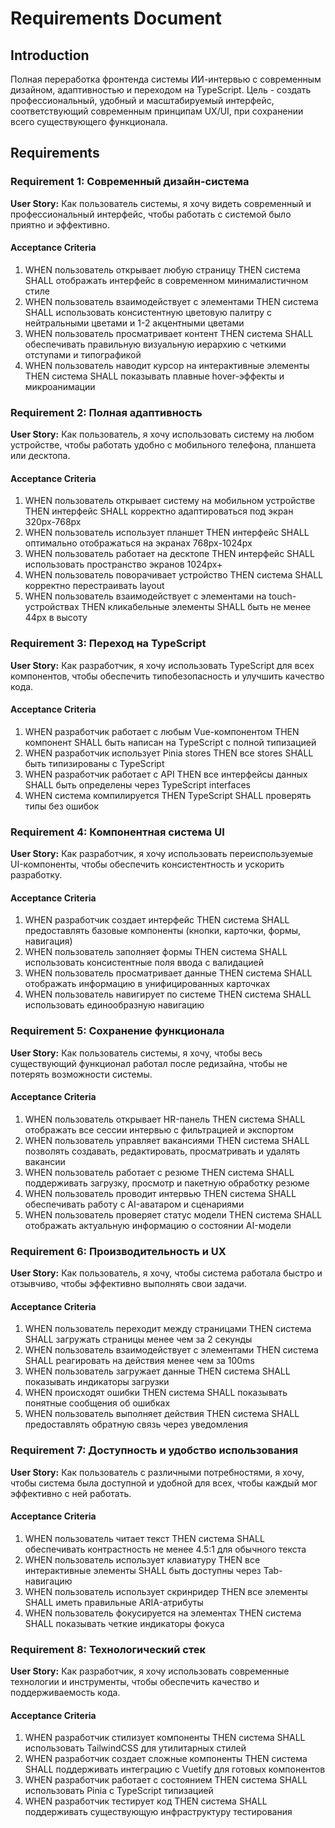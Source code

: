 # Requirements Document

## Introduction

Полная переработка фронтенда системы ИИ-интервью с современным дизайном, адаптивностью и переходом на TypeScript. Цель - создать профессиональный, удобный и масштабируемый интерфейс, соответствующий современным принципам UX/UI, при сохранении всего существующего функционала.

## Requirements

### Requirement 1: Современный дизайн-система

**User Story:** Как пользователь системы, я хочу видеть современный и профессиональный интерфейс, чтобы работать с системой было приятно и эффективно.

#### Acceptance Criteria

1. WHEN пользователь открывает любую страницу THEN система SHALL отображать интерфейс в современном минималистичном стиле
2. WHEN пользователь взаимодействует с элементами THEN система SHALL использовать консистентную цветовую палитру с нейтральными цветами и 1-2 акцентными цветами
3. WHEN пользователь просматривает контент THEN система SHALL обеспечивать правильную визуальную иерархию с четкими отступами и типографикой
4. WHEN пользователь наводит курсор на интерактивные элементы THEN система SHALL показывать плавные hover-эффекты и микроанимации

### Requirement 2: Полная адаптивность

**User Story:** Как пользователь, я хочу использовать систему на любом устройстве, чтобы работать удобно с мобильного телефона, планшета или десктопа.

#### Acceptance Criteria

1. WHEN пользователь открывает систему на мобильном устройстве THEN интерфейс SHALL корректно адаптироваться под экран 320px-768px
2. WHEN пользователь использует планшет THEN интерфейс SHALL оптимально отображаться на экранах 768px-1024px
3. WHEN пользователь работает на десктопе THEN интерфейс SHALL использовать пространство экранов 1024px+
4. WHEN пользователь поворачивает устройство THEN система SHALL корректно перестраивать layout
5. WHEN пользователь взаимодействует с элементами на touch-устройствах THEN кликабельные элементы SHALL быть не менее 44px в высоту

### Requirement 3: Переход на TypeScript

**User Story:** Как разработчик, я хочу использовать TypeScript для всех компонентов, чтобы обеспечить типобезопасность и улучшить качество кода.

#### Acceptance Criteria

1. WHEN разработчик работает с любым Vue-компонентом THEN компонент SHALL быть написан на TypeScript с полной типизацией
2. WHEN разработчик использует Pinia stores THEN все stores SHALL быть типизированы с TypeScript
3. WHEN разработчик работает с API THEN все интерфейсы данных SHALL быть определены через TypeScript interfaces
4. WHEN система компилируется THEN TypeScript SHALL проверять типы без ошибок

### Requirement 4: Компонентная система UI

**User Story:** Как разработчик, я хочу использовать переиспользуемые UI-компоненты, чтобы обеспечить консистентность и ускорить разработку.

#### Acceptance Criteria

1. WHEN разработчик создает интерфейс THEN система SHALL предоставлять базовые компоненты (кнопки, карточки, формы, навигация)
2. WHEN пользователь заполняет формы THEN система SHALL использовать консистентные поля ввода с валидацией
3. WHEN пользователь просматривает данные THEN система SHALL отображать информацию в унифицированных карточках
4. WHEN пользователь навигирует по системе THEN система SHALL использовать единообразную навигацию

### Requirement 5: Сохранение функционала

**User Story:** Как пользователь системы, я хочу, чтобы весь существующий функционал работал после редизайна, чтобы не потерять возможности системы.

#### Acceptance Criteria

1. WHEN пользователь открывает HR-панель THEN система SHALL отображать все сессии интервью с фильтрацией и экспортом
2. WHEN пользователь управляет вакансиями THEN система SHALL позволять создавать, редактировать, просматривать и удалять вакансии
3. WHEN пользователь работает с резюме THEN система SHALL поддерживать загрузку, просмотр и пакетную обработку резюме
4. WHEN пользователь проводит интервью THEN система SHALL обеспечивать работу с AI-аватаром и сценариями
5. WHEN пользователь проверяет статус модели THEN система SHALL отображать актуальную информацию о состоянии AI-модели

### Requirement 6: Производительность и UX

**User Story:** Как пользователь, я хочу, чтобы система работала быстро и отзывчиво, чтобы эффективно выполнять свои задачи.

#### Acceptance Criteria

1. WHEN пользователь переходит между страницами THEN система SHALL загружать страницы менее чем за 2 секунды
2. WHEN пользователь взаимодействует с элементами THEN система SHALL реагировать на действия менее чем за 100ms
3. WHEN пользователь загружает данные THEN система SHALL показывать индикаторы загрузки
4. WHEN происходят ошибки THEN система SHALL показывать понятные сообщения об ошибках
5. WHEN пользователь выполняет действия THEN система SHALL предоставлять обратную связь через уведомления

### Requirement 7: Доступность и удобство использования

**User Story:** Как пользователь с различными потребностями, я хочу, чтобы система была доступной и удобной для всех, чтобы каждый мог эффективно с ней работать.

#### Acceptance Criteria

1. WHEN пользователь читает текст THEN система SHALL обеспечивать контрастность не менее 4.5:1 для обычного текста
2. WHEN пользователь использует клавиатуру THEN все интерактивные элементы SHALL быть доступны через Tab-навигацию
3. WHEN пользователь использует скринридер THEN все элементы SHALL иметь правильные ARIA-атрибуты
4. WHEN пользователь фокусируется на элементах THEN система SHALL показывать четкие индикаторы фокуса

### Requirement 8: Технологический стек

**User Story:** Как разработчик, я хочу использовать современные технологии и инструменты, чтобы обеспечить качество и поддерживаемость кода.

#### Acceptance Criteria

1. WHEN разработчик стилизует компоненты THEN система SHALL использовать TailwindCSS для утилитарных стилей
2. WHEN разработчик создает сложные компоненты THEN система SHALL поддерживать интеграцию с Vuetify для готовых компонентов
3. WHEN разработчик работает с состоянием THEN система SHALL использовать Pinia с TypeScript типизацией
4. WHEN разработчик тестирует код THEN система SHALL поддерживать существующую инфраструктуру тестирования